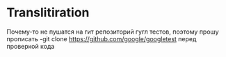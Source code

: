 # Translitiration

Почему-то не пушатся на гит репозиторий гугл тестов, 
поэтому прошу прописать -git clone https://github.com/google/googletest
перед проверкой кода
